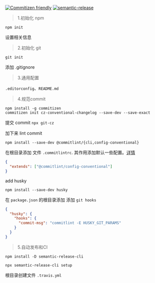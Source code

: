 [![Commitizen friendly](https://img.shields.io/badge/commitizen-friendly-brightgreen.svg)](http://commitizen.github.io/cz-cli/)
[![semantic-release](https://img.shields.io/badge/%20%20%F0%9F%93%A6%F0%9F%9A%80-semantic--release-e10079.svg)](https://github.com/semantic-release/semantic-release)

> 1.初始化 npm

```
npm init
```
设置相关信息

> 2.初始化 git

```
git init
```
添加 .gitignore

> 3.通用配置

`.editorconfig`、`README.md`

> 4.规范commit

```
npm install -g commitizen
commitizen init cz-conventional-changelog --save-dev --save-exact
```
提交 commit `npx git-cz`

加下来 lint commit
```
npm install --save-dev @commitlint/{cli,config-conventional}
```

在根目录添加 文件 `.commitlintrc`. 其作用添加默认一些配置。[详情](https://github.com/conventional-changelog/commitlint/blob/master/@commitlint/config-conventional/index.js)

```json
{
  "extends": ["@commitlint/config-conventional"]
}

```

add husky
```
npm install --save-dev husky
```

在 `package.json` 的根目录添加 添加 `git hooks`

``` json
{
  "husky": {
    "hooks": {
      "commit-msg": "commitlint -E HUSKY_GIT_PARAMS"
    }  
  }
}
```

> 5.自动发布和CI

```shell
npm install -D semantic-release-cli

npx semantic-release-cli setup
```

根目录创建文件 `.travis.yml`